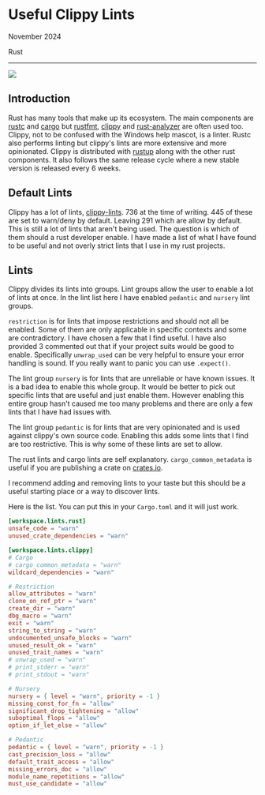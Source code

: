 # Useful Clippy Lints

November 2024

Rust

---

![](/assets/images/ferris.png)

## Introduction
Rust has many tools that make up its ecosystem.
The main components are [rustc](https://github.com/rust-lang/rust) and [cargo](https://github.com/rust-lang/cargo) but [rustfmt](https://github.com/rust-lang/rustfmt), [clippy](https://github.com/rust-lang/rust-clippy) and [rust-analyzer](https://github.com/rust-lang/rust-analyzer) are often used too.
Clippy, not to be confused with the Windows help mascot, is a linter.
Rustc also performs linting but clippy's lints are more extensive and more opinionated.
Clippy is distributed with [rustup](https://rustup.rs) along with the other rust components.
It also follows the same release cycle where a new stable version is released every 6 weeks.

## Default Lints
Clippy has a lot of lints, [clippy-lints](https://rust-lang.github.io/rust-clippy/stable/index.html).
736 at the time of writing.
445 of these are set to warn/deny by default.
Leaving 291 which are allow by default.
This is still a lot of lints that aren't being used.
The question is which of them should a rust developer enable.
I have made a list of what I have found to be useful and not overly strict lints that I use in my rust projects.

## Lints
Clippy divides its lints into groups.
Lint groups allow the user to enable a lot of lints at once.
In the lint list here I have enabled `pedantic` and `nursery` lint groups.

`restriction` is for lints that impose restrictions and should not all be enabled.
Some of them are only applicable in specific contexts and some are contradictory.
I have chosen a few that I find useful.
I have also provided 3 commented out that if your project suits would be good to enable.
Specifically `unwrap_used` can be very helpful to ensure your error handling is sound.
If you really want to panic you can use `.expect()`.

The lint group `nursery` is for lints that are unreliable or have known issues.
It is a bad idea to enable this whole group.
It would be better to pick out specific lints that are useful and just enable them.
However enabling this entire group hasn't caused me too many problems and there are only a few lints that I have had issues with.

The lint group `pedantic` is for lints that are very opinionated and is used against clippy's own source code.
Enabling this adds some lints that I find are too restrictive.
This is why some of these lints are set to allow.

The rust lints and cargo lints are self explanatory.
`cargo_common_metadata` is useful if you are publishing a crate on [crates.io](https://crates.io/).

I recommend adding and removing lints to your taste but this should be a useful starting place or a way to discover lints.

Here is the list. You can put this in your `Cargo.toml` and it will just work.
```TOML
[workspace.lints.rust]
unsafe_code = "warn"
unused_crate_dependencies = "warn"

[workspace.lints.clippy]
# Cargo
# cargo_common_metadata = "warn"
wildcard_dependencies = "warn"

# Restriction
allow_attributes = "warn"
clone_on_ref_ptr = "warn"
create_dir = "warn"
dbg_macro = "warn"
exit = "warn"
string_to_string = "warn"
undocumented_unsafe_blocks = "warn"
unused_result_ok = "warn"
unused_trait_names = "warn"
# unwrap_used = "warn"
# print_stderr = "warn"
# print_stdout = "warn"

# Nursery
nursery = { level = "warn", priority = -1 }
missing_const_for_fn = "allow"
significant_drop_tightening = "allow"
suboptimal_flops = "allow"
option_if_let_else = "allow"

# Pedantic
pedantic = { level = "warn", priority = -1 }
cast_precision_loss = "allow"
default_trait_access = "allow"
missing_errors_doc = "allow"
module_name_repetitions = "allow"
must_use_candidate = "allow"
```
